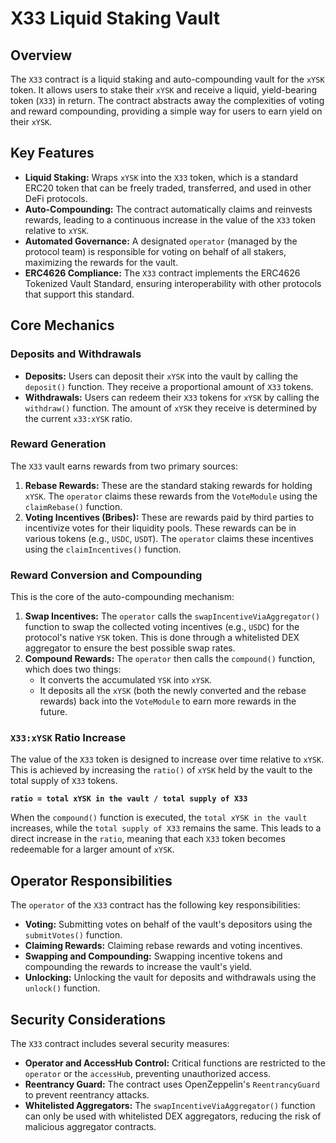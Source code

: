 # X33 Liquid Staking Vault

## Overview

The `X33` contract is a liquid staking and auto-compounding vault for the `xYSK` token.
It allows users to stake their `xYSK` and receive a liquid, yield-bearing token (`X33`) in return.
The contract abstracts away the complexities of voting and reward compounding,
providing a simple way for users to earn yield on their `xYSK`.

## Key Features

- **Liquid Staking:** Wraps `xYSK` into the `X33` token, which is a standard ERC20 token that can be freely traded, transferred, and used in other DeFi protocols.
- **Auto-Compounding:** The contract automatically claims and reinvests rewards, leading to a continuous increase in the value of the `X33` token relative to `xYSK`.
- **Automated Governance:** A designated `operator` (managed by the protocol team) is responsible for voting on behalf of all stakers, maximizing the rewards for the vault.
- **ERC4626 Compliance:** The `X33` contract implements the ERC4626 Tokenized Vault Standard, ensuring interoperability with other protocols that support this standard.

## Core Mechanics

### Deposits and Withdrawals

- **Deposits:** Users can deposit their `xYSK` into the vault by calling the `deposit()` function. They receive a proportional amount of `X33` tokens.
- **Withdrawals:** Users can redeem their `X33` tokens for `xYSK` by calling the `withdraw()` function.
  The amount of `xYSK` they receive is determined by the current `x33:xYSK` ratio.

### Reward Generation

The `X33` vault earns rewards from two primary sources:

1. **Rebase Rewards:** These are the standard staking rewards for holding `xYSK`.
   The `operator` claims these rewards from the `VoteModule` using the `claimRebase()` function.
2. **Voting Incentives (Bribes):** These are rewards paid by third parties to incentivize votes for their liquidity pools.
   These rewards can be in various tokens (e.g., `USDC`, `USDT`).
   The `operator` claims these incentives using the `claimIncentives()` function.

### Reward Conversion and Compounding

This is the core of the auto-compounding mechanism:

1. **Swap Incentives:** The `operator` calls the `swapIncentiveViaAggregator()` function to swap the collected voting incentives (e.g., `USDC`) for the protocol's native `YSK` token.
   This is done through a whitelisted DEX aggregator to ensure the best possible swap rates.
2. **Compound Rewards:** The `operator` then calls the `compound()` function, which does two things:
   - It converts the accumulated `YSK` into `xYSK`.
   - It deposits all the `xYSK` (both the newly converted and the rebase rewards) back into the `VoteModule` to earn more rewards in the future.

### `X33:xYSK` Ratio Increase

The value of the `X33` token is designed to increase over time relative to `xYSK`.
This is achieved by increasing the `ratio()` of `xYSK` held by the vault to the total supply of `X33` tokens.

**`ratio = total xYSK in the vault / total supply of X33`**

When the `compound()` function is executed, the `total xYSK in the vault` increases, while the `total supply of X33` remains the same.
This leads to a direct increase in the `ratio`, meaning that each `X33` token becomes redeemable for a larger amount of `xYSK`.

## Operator Responsibilities

The `operator` of the `X33` contract has the following key responsibilities:

- **Voting:** Submitting votes on behalf of the vault's depositors using the `submitVotes()` function.
- **Claiming Rewards:** Claiming rebase rewards and voting incentives.
- **Swapping and Compounding:** Swapping incentive tokens and compounding the rewards to increase the vault's yield.
- **Unlocking:** Unlocking the vault for deposits and withdrawals using the `unlock()` function.

## Security Considerations

The `X33` contract includes several security measures:

- **Operator and AccessHub Control:** Critical functions are restricted to the `operator` or the `accessHub`, preventing unauthorized access.
- **Reentrancy Guard:** The contract uses OpenZeppelin's `ReentrancyGuard` to prevent reentrancy attacks.
- **Whitelisted Aggregators:** The `swapIncentiveViaAggregator()` function can only be used with whitelisted DEX aggregators, reducing the risk of malicious aggregator contracts.
